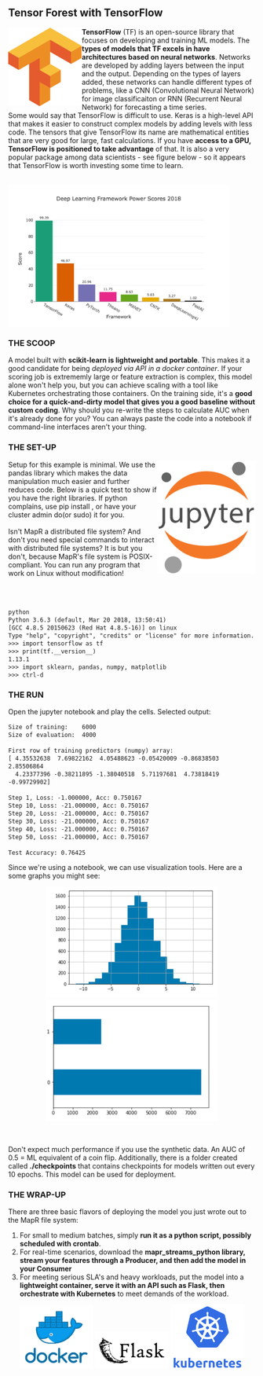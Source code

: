 ## Tensor Forest with TensorFlow
<img align="left" src="../images/Tensorflow_logo.svg.png" width="150">

**TensorFlow** (TF) is an open-source library that focuses on developing and training ML models. The **types of models that TF excels in have architectures based on neural networks**. Networks are developed by adding layers between the input and the output. Depending on the types of layers added, these networks can handle different types of problems, like a CNN (Convolutional Neural Network) for image classificaiton or RNN (Recurrent Neural Network) for forecasting a time series. 
<br/>
Some would say that TensorFlow is difficult to use. Keras is a high-level API that makes it easier to construct complex models by adding levels with less code. The tensors that give TensorFlow its name are mathematical entities that are very good for large, fast calculations. If you have **access to a GPU, TensorFlow is positioned to take advantage** of that. It is also a very popular package among data scientists - see figure below - so it appears that TensorFlow is worth investing some time to learn. 

<br clear="left"/>

<img align="middle" src="../images/tf_popular.png" width="450">

<br clear="middle"/>

### THE SCOOP
A model built with **scikit-learn is lightweight and portable**. This makes it a good candidate for being *deployed via API in a docker container*. If your scoring job is extrememly large or feature extraction is complex, this model alone won't help you, but you can achieve scaling with a tool like Kubernetes orchestrating those containers. On the training side, it's a **good choice for a quick-and-dirty model that gives you a good baseline without custom coding**. Why should you re-write the steps to calculate AUC when it's already done for you? You can always paste the code into a notebook if command-line interfaces aren't your thing. 

### THE SET-UP
<img align="right" src="../images/jupyter.png" width="200">

Setup for this example is minimal. We use the pandas library which makes the data manipulation much easier and further reduces code. Below is a quick test to show if you have the right libraries. If python complains, use pip install <library>, or have your cluster admin do(or sudo) it for you. <br/>
<br/>
Isn't MapR a distributed file system? And don't you need special commands to interact with distributed file systems? It is but you don't, because MapR's file system is POSIX-compliant. You can run any program that work on Linux without modification!   
<br/>
 
<br clear="right"/>

```
python
Python 3.6.3 (default, Mar 20 2018, 13:50:41) 
[GCC 4.8.5 20150623 (Red Hat 4.8.5-16)] on linux
Type "help", "copyright", "credits" or "license" for more information.
>>> import tensorflow as tf
>>> print(tf.__version__)
1.13.1
>>> import sklearn, pandas, numpy, matplotlib
>>> ctrl-d
```

### THE RUN
Open the jupyter notebook and play the cells. Selected output:
```
Size of training:    6000
Size of evaluation:  4000

First row of training predictors (numpy) array:
[ 4.35532638  7.69822162  4.05488623 -0.05420009 -0.86838503  2.85506864
  4.23377396 -0.38211895 -1.38040518  5.71197681  4.73818419 -0.99729902]

Step 1, Loss: -1.000000, Acc: 0.750167
Step 10, Loss: -21.000000, Acc: 0.750167
Step 20, Loss: -21.000000, Acc: 0.750167
Step 30, Loss: -21.000000, Acc: 0.750167
Step 40, Loss: -21.000000, Acc: 0.750167
Step 50, Loss: -21.000000, Acc: 0.750167

Test Accuracy: 0.76425
```
Since we're using a notebook, we can use visualization tools. Here are a some graphs you might see:
<p align="middle">
  <img src="../images/histogram.png" width="350" /> 
  <img src="../images/barchart.png" width="350" />
</p>
<br clear="middle"/>


Don't expect much performance if you use the synthetic data. An AUC of 0.5 = ML equivalent of a coin flip. Additionally, there is a folder created called **./checkpoints** that contains checkpoints for models written out every 10 epochs. This model can be used for deployment.

### THE WRAP-UP
There are three basic flavors of deploying the model you just wrote out to the MapR file system:
1. For small to medium batches, simply **run it as a python script, possibly scheduled with crontab**.
1. For real-time scenarios, download the **mapr_streams_python library, stream your features through a Producer, and then add the model in your Consumer**
1. For meeting serious SLA's and heavy workloads, put the model into a **lightweight container, serve it with an API such as Flask, then orchestrate with Kubernetes** to meet demands of the workload.

<p align="middle">
  <img src="../images/docker.png" width="150" /> 
  <img src="../images/flask-logo.png" width="150" />
  <img src="../images/kubernetes.png" width="150" />
</p>
